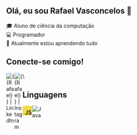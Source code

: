 ## Olá, eu sou Rafael Vasconcelos 👋
 🎓 Aluno de ciência da computação  \
 💻 Programador  \
 🌱 Atualmente estou aprendendo tudo  
 
 ## Conecte-se comigo!
[<img align="left" alt="{{Rafael}} | LinkedIn" width="22px" src="https://cdn.jsdelivr.net/npm/simple-icons@v3/icons/linkedin.svg" />]({{https://www.linkedin.com/in/rafael-vasconcelos-ba7a3a367/?lipi=urn%3Ali%3Apage%3Ad_flagship3_feed%3Bn3tCbJr0QdOF5e8Xg2WOlg%3D%3D}})
[<img align="left" alt="{{Rafael}} | Instagram" width="22px" src="https://cdn.jsdelivr.net/npm/simple-icons@v3/icons/instagram.svg" />]({{https://www.instagram.com/rafa_vvs?igsh=Y2pmcmExeGE3eTBu&utm_source=qr}})


  \
## Linguagens
<img align="left" alt="JavaScript" width="26px" src="https://raw.githubusercontent.com/github/explore/80688e429a7d4ef2fca1e82350fe8e3517d3494d/topics/javascript/javascript.png">
<img align="left" alt="Java" width="26px" src="https://e7.pngegg.com/pngimages/123/816/png-clipart-computer-icons-java-%E5%92%96%E5%95%A1%E6%B5%B7%E6%8A%A5%E5%9B%BE%E7%89%87%E7%B4%A0%E6%9D%90-miscellaneous-text.png">

<!--
**rafavvs/rafavvs** is a ✨ _special_ ✨ repository because its `README.md` (this file) appears on your GitHub profile.

Here are some ideas to get you started:

- 🔭 I’m currently working on ...
- 🌱 Aluno de ciência da computação na Unifil
- 👯 I’m looking to collaborate on ...
- 🤔 I’m looking for help with ...
- 💬 Ask me about ...
- 📫 How to reach me: ...
- 😄 Pronouns: ...
- ⚡ Fun fact: ...
-->
